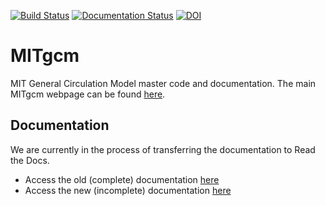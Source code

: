 [![Build Status](https://travis-ci.org/MITgcm/MITgcm.svg?branch=master)](https://travis-ci.org/MITgcm/MITgcm)
[![Documentation Status](http://readthedocs.org/projects/mitgcm/badge/?version=latest)](http://mitgcm.readthedocs.io/en/latest/?badge=latest)
[![DOI](https://zenodo.org/badge/DOI/10.5281/zenodo.1409237.svg)](https://doi.org/10.5281/zenodo.1409237)

# MITgcm

MIT General Circulation Model master code and documentation. The main MITgcm webpage can be found [here](http://mitgcm.org).

## Documentation

We are currently in the process of transferring the documentation to Read the Docs. 

- Access the old (complete) documentation [here](http://mitgcm.org/public/r2_manual/final/)
- Access the new (incomplete) documentation [here](http://mitgcm.readthedocs.io/en/latest/)